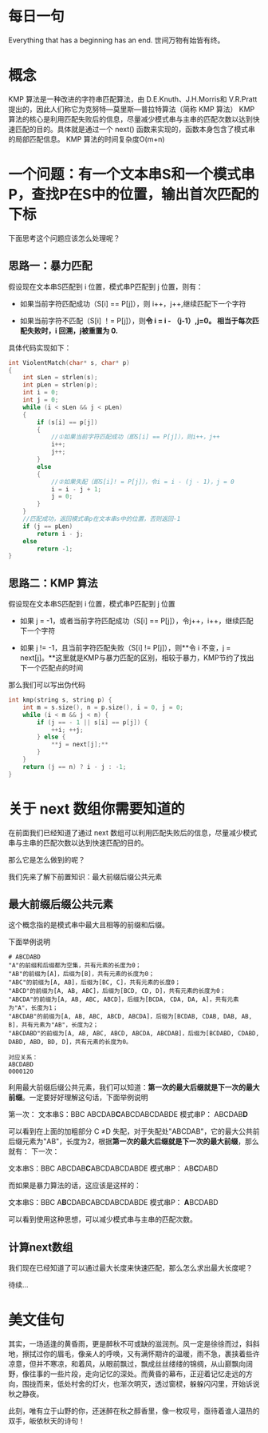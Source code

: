# 每日一句
Everything that has a beginning has an end.
世间万物有始皆有终。

# 概念

KMP 算法是一种改进的字符串匹配算法，由 D.E.Knuth、J.H.Morris和 V.R.Pratt 提出的，因此人们称它为克努特—莫里斯—普拉特算法（简称 KMP 算法）
KMP算法的核心是利用匹配失败后的信息，尽量减少模式串与主串的匹配次数以达到快速匹配的目的。具体就是通过一个 next() 函数来实现的，函数本身包含了模式串的局部匹配信息。
KMP 算法的时间复杂度O(m+n)

# 一个问题：有一个文本串S和一个模式串P，查找P在S中的位置，输出首次匹配的下标

下面思考这个问题应该怎么处理呢？


## 思路一：暴力匹配

假设现在文本串S匹配到 i 位置，模式串P匹配到 j 位置，则有：

- 如果当前字符匹配成功（S[i] == P[j]），则 i++，j++,继续匹配下一个字符

- 如果当前字符不匹配（S[i] ！= P[j]），则**令 i = i - （j-1）,j=0。 相当于每次匹配失败时，i 回溯，j被重置为 0.**

具体代码实现如下：

```C++
int ViolentMatch(char* s, char* p)
{
    int sLen = strlen(s);
    int pLen = strlen(p);
    int i = 0;
    int j = 0;
    while (i < sLen && j < pLen)
    {
        if (s[i] == p[j])
        {
            //①如果当前字符匹配成功（即S[i] == P[j]），则i++，j++    
            i++;
            j++;
        }
        else
        {
            //②如果失配（即S[i]! = P[j]），令i = i - (j - 1)，j = 0    
            i = i - j + 1;
            j = 0;
        }
    }
    //匹配成功，返回模式串p在文本串s中的位置，否则返回-1
    if (j == pLen)
        return i - j;
    else
        return -1;
}
```

## 思路二：KMP 算法


假设现在文本串S匹配到 i 位置，模式串P匹配到 j 位置

- 如果 j = -1，或者当前字符匹配成功（S[i] == P[j]），令j++，i++，继续匹配下一个字符


- 如果 j != -1，且当前字符匹配失败（S[i] != P[j]），则**令 i 不变，j = next[j]。**这里就是KMP与暴力匹配的区别，相较于暴力，KMP节约了找出下一个匹配点的时间



那么我们可以写出伪代码

```C++
int kmp(string s, string p) {
    int m = s.size(), n = p.size(), i = 0, j = 0;
    while (i < m && j < n) {
        if (j == - 1 || s[i] == p[j]) {
            ++i; ++j;
        } else {
            **j = next[j];**
        }
    }
    return (j == n) ? i - j : -1;
}
```

# 关于 next 数组你需要知道的

在前面我们已经知道了通过 next 数组可以利用匹配失败后的信息，尽量减少模式串与主串的匹配次数以达到快速匹配的目的。

那么它是怎么做到的呢？

我们先来了解下前置知识：最大前缀后缀公共元素

## 最大前缀后缀公共元素

这个概念指的是模式串中最大且相等的前缀和后缀。

下面举例说明

```text
# ABCDABD
"A"的前缀和后缀都为空集，共有元素的长度为0；
"AB"的前缀为[A]，后缀为[B]，共有元素的长度为0；
"ABC"的前缀为[A, AB]，后缀为[BC, C]，共有元素的长度0；
"ABCD"的前缀为[A, AB, ABC]，后缀为[BCD, CD, D]，共有元素的长度为0；
"ABCDA"的前缀为[A, AB, ABC, ABCD]，后缀为[BCDA, CDA, DA, A]，共有元素为"A"，长度为1；
"ABCDAB"的前缀为[A, AB, ABC, ABCD, ABCDA]，后缀为[BCDAB, CDAB, DAB, AB, B]，共有元素为"AB"，长度为2；
"ABCDABD"的前缀为[A, AB, ABC, ABCD, ABCDA, ABCDAB]，后缀为[BCDABD, CDABD, DABD, ABD, BD, D]，共有元素的长度为0。

对应关系：
ABCDABD
0000120
```

利用最大前缀后缀公共元素，我们可以知道：**第一次的最大后缀就是下一次的最大前缀**。一定要好好理解这句话，下面举例说明

第一次：
文本串S：BBC ABCDAB**C**ABCDABCDABDE
模式串P：         ABCDAB**D**

可以看到在上面的加粗部分 C ≠D 失配，对于失配处"ABCDAB"，它的最大公共前后缀元素为"AB"，长度为2，根据**第一次的最大后缀就是下一次的最大前缀**，那么就有：
下一次：

文本串S：BBC ABCDAB**C**ABCDABCDABDE
模式串P：                    AB**C**DABD

而如果是暴力算法的话，这应该是这样的：

文本串S：BBC A**B**CDABCABCDABCDABDE
模式串P：            **A**BCDABD

可以看到使用这种思想，可以减少模式串与主串的匹配次数。

## 计算next数组

我们现在已经知道了可以通过最大长度来快速匹配，那么怎么求出最大长度呢？

待续...






# 美文佳句

其实，一场适逢的黄昏雨，更是醉秋不可或缺的滋润剂。风一定是徐徐而过，斜斜地，擦拭过你的眉毛，像亲人的呼唤，又有满怀期许的温暖，雨不急，裹挟着些许凉意，但并不寒凉，和着风，从眼前飘过，飘成丝丝缕缕的锦绸，从山巅飘向阔野，像往事的一些片段，走向记忆的深处。而黄昏的幕布，正迎着记忆走远的方向，围拢而来，低处村舍的灯火，也渐次明灭，透过窗棂，躲躲闪闪里，开始诉说秋之静夜。

此刻，唯有立于山野的你，还迷醉在秋之醇香里，像一枚叹号，亟待着谁人温热的双手，皈依秋天的诗句！ 